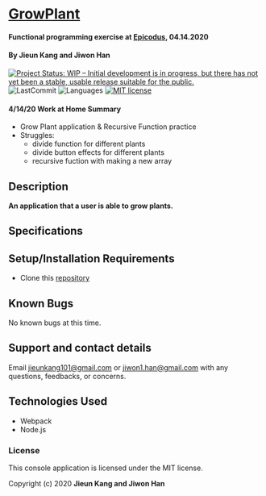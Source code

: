 # [GrowPlant](https://github.com/jiwon-seattle/Grow-Plant.git)

#### Functional programming exercise at [Epicodus](https://www.epicodus.com/), 04.14.2020

#### By **Jieun Kang and Jiwon Han**

[![Project Status: WIP – Initial development is in progress, but there has not yet been a stable, usable release suitable for the public.](https://www.repostatus.org/badges/latest/wip.svg)](https://www.repostatus.org/#wip)
![LastCommit](https://img.shields.io/github/last-commit/jieunkang101/GrowPlant_FP)
![Languages](https://img.shields.io/github/languages/top/jieunkang101/GrowPlant_FP)
[![MIT license](https://img.shields.io/badge/License-MIT-orange.svg)](https://lbesson.mit-license.org/)

#### 4/14/20 Work at Home Summary
- Grow Plant application & Recursive Function practice
- Struggles:
  - divide function for different plants
  - divide button effects for different plants
  - recursive fuction with making a new array

## Description

**An application that a user is able to grow plants.**

## Specifications

<!-- Roman numerals are based on seven symbols:
| Characters | Scrabble Values | 
| :-------------     | :------------- | 
| I | 1 |
| V | 5 |
| X | 10 |
| L | 50 |
| C | 100 |
| D | 500 |
| M | 1,000 | -->

## Setup/Installation Requirements

- Clone this [repository](https://github.com/jiwon-seattle/Grow-Plant.git)

## Known Bugs

No known bugs at this time.

## Support and contact details

Email jieunkang101@gmail.com or jiwon1.han@gmail.com with any questions, feedbacks, or concerns.

## Technologies Used

- Webpack
- Node.js

### License

This console application is licensed under the MIT license.

Copyright (c) 2020 **Jieun Kang and Jiwon Han**
